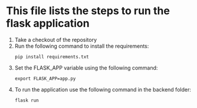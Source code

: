 # This file lists the steps to run the flask application

1. Take a checkout of the repository
2. Run the following command to install the requirements:
    ``` 
    pip install requirements.txt
    ```
3. Set the FLASK_APP variable using the following command:
    ```
    export FLASK_APP=app.py
    ```
4. To run the application use the following command in the backend folder:
    ```
    flask run
    ```
